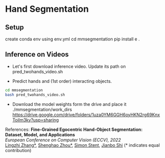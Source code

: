 # Hand Segmentation

## Setup
create conda env using env.yml
cd mmsegmentation
pip install e .

## Inference on Videos

- Let's first download inference video. Update its path on pred_twohands_video.sh

- Predict hands and (1st order) interacting objects.
```bash
cd mmsegmentation
bash pred_twohands_video.sh
```
- Download the model weights form the drive and place it ./mmsegmentation/work_dirs
https://drive.google.com/drive/folders/1uza0YM6GGH6oyHKN2rg69KnxToilm3ky?usp=sharing
  
References:
**Fine-Grained Egocentric Hand-Object Segmentation: Dataset, Model, and Applications**\
*European Conference on Computer Vision (ECCV), 2022*\
[Lingzhi Zhang*](https://owenzlz.github.io/), [Shenghao Zhou*](https://scholar.google.com/citations?user=kWdwbUYAAAAJ&hl=en), [Simon Stent](https://scholar.google.com/citations?user=f3aij5UAAAAJ&hl=en), [Jianbo Shi](https://www.cis.upenn.edu/~jshi/) (* indicates equal contribution)
